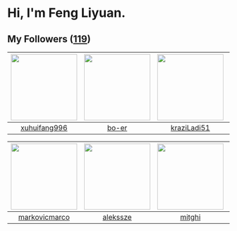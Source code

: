# Hi, I'm Feng Liyuan.

## My Followers ([119](https://github.com/SunRunAway?tab=followers))

| <img src="https://avatars.githubusercontent.com/u/50138288?v=4" width="150" height="150" /> | <img src="https://avatars.githubusercontent.com/u/49479987?v=4" width="150" height="150" /> | <img src="https://avatars.githubusercontent.com/u/120910584?v=4" width="150" height="150" /> | <img src="https://avatars.githubusercontent.com/u/119645983?v=4" width="150" height="150" /> |
| :-----------------------------------------------------------------------------------------: | :-----------------------------------------------------------------------------------------: | :------------------------------------------------------------------------------------------: | :------------------------------------------------------------------------------------------: |
|                       [xuhuifang996](https://github.com/xuhuifang996)                       |                              [bo-er](https://github.com/bo-er)                              |                         [kraziLadi51](https://github.com/kraziLadi51)                        |                                [zcrv](https://github.com/zcrv)                               |

| <img src="https://avatars.githubusercontent.com/u/52882128?v=4" width="150" height="150" /> | <img src="https://avatars.githubusercontent.com/u/65283311?v=4" width="150" height="150" /> | <img src="https://avatars.githubusercontent.com/u/55898975?v=4" width="150" height="150" /> | <img src="https://avatars.githubusercontent.com/u/55519398?v=4" width="150" height="150" /> |
| :-----------------------------------------------------------------------------------------: | :-----------------------------------------------------------------------------------------: | :-----------------------------------------------------------------------------------------: | :-----------------------------------------------------------------------------------------: |
|                      [markovicmarco](https://github.com/markovicmarco)                      |                           [alekssze](https://github.com/alekssze)                           |                             [mitghi](https://github.com/mitghi)                             |                            [zeroggz](https://github.com/zeroggz)                            |